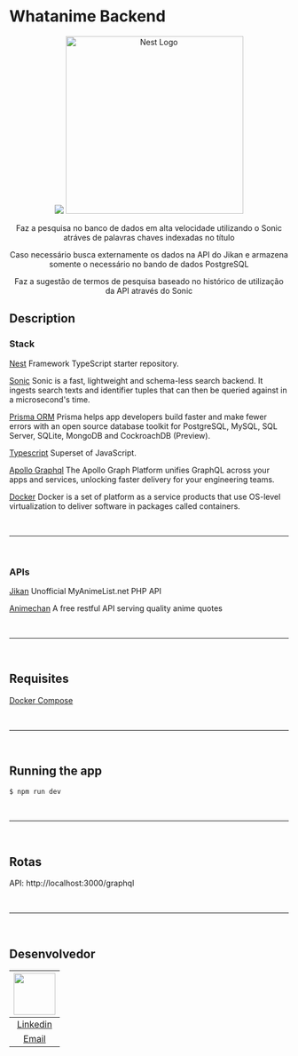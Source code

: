 # Whatanime Backend

<p align="center">
  <a href="https://github.com/valeriansaliou/sonic"><img src="https://valeriansaliou.github.io/sonic/images/banner.jpg" /><a>
  <a href="http://nestjs.com/" target="blank"><img src="https://nestjs.com/img/logo_text.svg" width="320" alt="Nest Logo" /></a>
</p>

[circleci-image]: https://img.shields.io/circleci/build/github/nestjs/nest/master?token=abc123def456
[circleci-url]: https://circleci.com/gh/nestjs/nest

  <p align="center">Faz a pesquisa no banco de dados em alta velocidade utilizando o Sonic atráves de palavras chaves indexadas no título</p>
  <p align="center">Caso necessário busca externamente os dados na API do Jikan e armazena somente o necessário no bando de dados PostgreSQL </p>
  <p align="center">Faz a sugestão de termos de pesquisa baseado no histórico de utilização da API através do Sonic</p>

<p align="center">

## Description

### Stack

[Nest](https://github.com/nestjs/nest) Framework TypeScript starter repository.

[Sonic](https://github.com/valeriansaliou/sonic) Sonic is a fast, lightweight and schema-less search backend. It ingests search texts and identifier tuples that can then be queried against in a microsecond's time.

[Prisma ORM](https://www.prisma.io/) Prisma helps app developers build faster and make fewer errors with an open source database toolkit for PostgreSQL, MySQL, SQL Server, SQLite, MongoDB and CockroachDB (Preview).

[Typescript](https://github.com/microsoft/TypeScript) Superset of JavaScript.

[Apollo Graphql](https://www.apollographql.com/) The Apollo Graph Platform unifies GraphQL across your apps and services, unlocking faster delivery for your engineering teams.

[Docker](https://www.docker.com) Docker is a set of platform as a service products that use OS-level virtualization to deliver software in packages called containers.

</Br>

___
</Br>

### APIs

[Jikan](https://github.com/jikan-me/jikan) Unofficial MyAnimeList.net PHP API

[Animechan](https://github.com/rocktimsaikia/anime-chan) A free restful API serving quality anime quotes

</Br>

___
</Br>

## Requisites

[Docker Compose](https://www.docker.com)

</Br>

___
</Br>

## Running the app

```bash
$ npm run dev

```

</Br>

___
</Br>

## Rotas

API: http://localhost:3000/graphql

</Br>

___
</Br>

## Desenvolvedor


| [<img src="https://avatars.githubusercontent.com/u/79429654?v=4" width="75px;"/>](https://github.com/giovanifranz) |
| :-: |
|[Linkedin](https://www.linkedin.com/in/giovanifranz)|
|[Email](mailto:giovanifranz151@gmail.com)|
